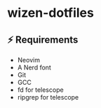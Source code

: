 # wizen-dotfiles

## ⚡️ Requirements

- Neovim
- A Nerd font
- Git
- GCC
- fd for telescope
- ripgrep for telescope